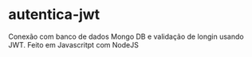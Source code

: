 # autentica-jwt
Conexão com banco de dados Mongo DB e validação de longin usando JWT. Feito em Javascritpt com NodeJS
